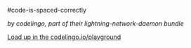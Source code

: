 #code-is-spaced-correctly

_by codelingo, part of their lightning-network-daemon bundle_


[Load up in the codelingo.io/playground](https://codelingo.io/playground/?repo=github.com/codelingo/hub&dir=tenets/codelingo/lightning-network-daemon/code-is-spaced-correctly&tenet=codelingo/lightning-network-daemon/code-is-spaced-correctly)
